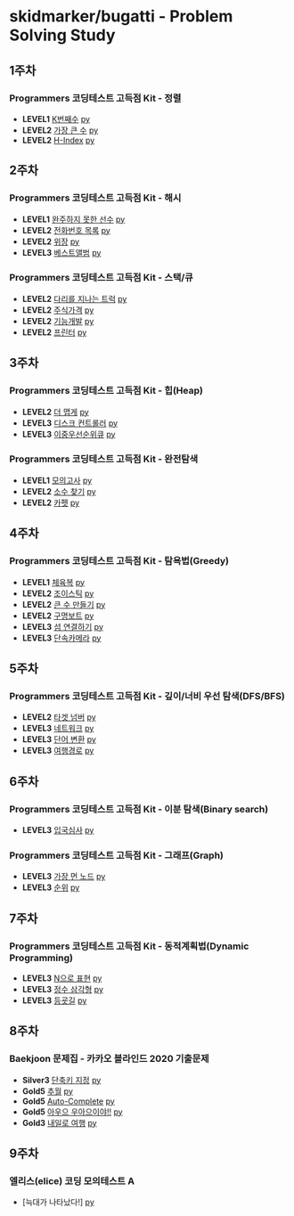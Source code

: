 # skidmarker/bugatti - Problem Solving Study

## 1주차

### Programmers 코딩테스트 고득점 Kit - 정렬

- **LEVEL1** [K번째수](https://programmers.co.kr/learn/courses/30/lessons/42748) [py](./sort/42748.py)
- **LEVEL2** [가장 큰 수](https://programmers.co.kr/learn/courses/30/lessons/42746) [py](./sort/42746.py)
- **LEVEL2** [H-Index](https://programmers.co.kr/learn/courses/30/lessons/42747) [py](./sort/42747.py)

## 2주차

### Programmers 코딩테스트 고득점 Kit - 해시

- **LEVEL1** [완주하지 못한 선수](https://programmers.co.kr/learn/courses/30/lessons/42576) [py](./hash/42576.py)
- **LEVEL2** [전화번호 목록](https://programmers.co.kr/learn/courses/30/lessons/42577) [py](./hash/42577.py)
- **LEVEL2** [위장](https://programmers.co.kr/learn/courses/30/lessons/42578) [py](./hash/42578.py)
- **LEVEL3** [베스트앨범](https://programmers.co.kr/learn/courses/30/lessons/42579) [py](./hash/42579.py)

### Programmers 코딩테스트 고득점 Kit - 스택/큐

- **LEVEL2** [다리를 지나는 트럭](https://programmers.co.kr/learn/courses/30/lessons/42583) [py](./stack+queue/42583.py)
- **LEVEL2** [주식가격](https://programmers.co.kr/learn/courses/30/lessons/42584) [py](./stack+queue/42584.py)
- **LEVEL2** [기능개발](https://programmers.co.kr/learn/courses/30/lessons/42586) [py](./stack+queue/42586.py)
- **LEVEL2** [프린터](https://programmers.co.kr/learn/courses/30/lessons/42587) [py](./stack+queue/42587.py)

## 3주차

### Programmers 코딩테스트 고득점 Kit - 힙(Heap)

- **LEVEL2** [더 맵게](https://programmers.co.kr/learn/courses/30/lessons/42626) [py](./heap/42626.py)
- **LEVEL3** [디스크 컨트롤러](https://programmers.co.kr/learn/courses/30/lessons/42627) [py](./heap/42627.py)
- **LEVEL3** [이중우선순위큐](https://programmers.co.kr/learn/courses/30/lessons/42628) [py](./heap/42628.py)

### Programmers 코딩테스트 고득점 Kit - 완전탐색

- **LEVEL1** [모의고사](https://programmers.co.kr/learn/courses/30/lessons/42840) [py](./brute-force/42840.py)
- **LEVEL2** [소수 찾기](https://programmers.co.kr/learn/courses/30/lessons/42839) [py](./brute-force/42839.py)
- **LEVEL2** [카펫](https://programmers.co.kr/learn/courses/30/lessons/42842) [py](./brute-force/42842.py)

## 4주차

### Programmers 코딩테스트 고득점 Kit - 탐욕법(Greedy)

- **LEVEL1** [체육복](https://programmers.co.kr/learn/courses/30/lessons/42862) [py](./greedy/42862.py)
- **LEVEL2** [조이스틱](https://programmers.co.kr/learn/courses/30/lessons/42860) [py](./greedy/42860.py)
- **LEVEL2** [큰 수 만들기](https://programmers.co.kr/learn/courses/30/lessons/42883) [py](./greedy/42883.py)
- **LEVEL2** [구명보트](https://programmers.co.kr/learn/courses/30/lessons/42885) [py](./greedy/42885.py)
- **LEVEL3** [섬 연결하기](https://programmers.co.kr/learn/courses/30/lessons/42861) [py](./greedy/42861.py)
- **LEVEL3** [단속카메라](https://programmers.co.kr/learn/courses/30/lessons/42884) [py](./greedy/42884.py)

## 5주차

### Programmers 코딩테스트 고득점 Kit - 깊이/너비 우선 탐색(DFS/BFS)

- **LEVEL2** [타겟 넘버](https://programmers.co.kr/learn/courses/30/lessons/43165) [py](./dfs+bfs/타겟_넘버.py)
- **LEVEL3** [네트워크](https://programmers.co.kr/learn/courses/30/lessons/43162) [py](./dfs+bfs/네트워크.py)
- **LEVEL3** [단어 변환](https://programmers.co.kr/learn/courses/30/lessons/43163) [py](./dfs+bfs/단어_변환.py)
- **LEVEL3** [여행경로](https://programmers.co.kr/learn/courses/30/lessons/43164) [py](./dfs+bfs/여행경로.py)

## 6주차

### Programmers 코딩테스트 고득점 Kit - 이분 탐색(Binary search)

- **LEVEL3** [입국심사](https://programmers.co.kr/learn/courses/30/lessons/43238) [py](./binary-search/입국심사.py)

### Programmers 코딩테스트 고득점 Kit - 그래프(Graph)

- **LEVEL3** [가장 먼 노드](https://programmers.co.kr/learn/courses/30/lessons/49189) [py](./graph/가장_먼_노드.py)
- **LEVEL3** [순위](https://programmers.co.kr/learn/courses/30/lessons/49191) [py](./graph/순위.py)

## 7주차

### Programmers 코딩테스트 고득점 Kit - 동적계획법(Dynamic Programming)

- **LEVEL3** [N으로 표현](https://programmers.co.kr/learn/courses/30/lessons/42895) [py](./dp/N으로_표현.py)
- **LEVEL3** [정수 삼각형](https://programmers.co.kr/learn/courses/30/lessons/43105) [py](./dp/정수_삼각형.py)
- **LEVEL3** [등굣길](https://programmers.co.kr/learn/courses/30/lessons/42898) [py](./dp/등굣깃.py)

## 8주차

### Baekjoon 문제집 - 카카오 블라인드 2020 기출문제

- **Silver3** [단축키 지정](https://www.acmicpc.net/problem/1283) [py](./8주차/단축키_지정.py)
- **Gold5** [추월](https://www.acmicpc.net/problem/2002) [py](./8주차/추월.py)
- **Gold5** [Auto-Complete](https://www.acmicpc.net/problem/9991) [py](./8주차/Auto-Complete.py)
- **Gold5** [아우으 우아으이야!!](https://www.acmicpc.net/problem/15922) [py](./8주차/아우으_우아으이야.py)
- **Gold3** [내일로 여행](https://www.acmicpc.net/problem/13168) [py](./8주차/내일로_여행.py)

## 9주차

### 엘리스(elice) 코딩 모의테스트 A

- [늑대가 나타났다!] [py](./9주차/늑대가_나타났다.py)
